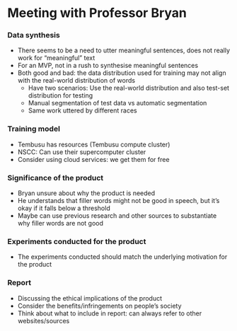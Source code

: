 # Meeting with Professor Bryan

### Data synthesis

* There seems to be a need to utter meaningful sentences, does not really work for “meaningful” text
* For an MVP, not in a rush to synthesise meaningful sentences
* Both good and bad: the data distribution used for training may not align with the real-world distribution of words
    * Have two scenarios: Use the real-world distribution and also test-set distribution for testing
    * Manual segmentation of test data vs automatic segmentation
    * Same work uttered by different races

### Training model

* Tembusu has resources (Tembusu compute cluster)
* NSCC: Can use their supercomputer cluster
* Consider using cloud services: we get them for free

### Significance of the product

* Bryan unsure about why the product is needed
* He understands that filler words might not be good in speech, but it’s okay if it falls below a threshold
* Maybe can use previous research and other sources to substantiate why filler words are not good

### Experiments conducted for the product

* The experiments conducted should match the underlying motivation for the product

### Report

* Discussing the ethical implications of the product
* Consider the benefits/infringements on people’s society
* Think about what to include in report: can always refer to other websites/sources

